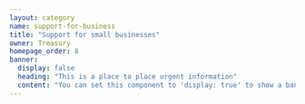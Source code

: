 ```yaml
---
layout: category
name: support-for-business
title: "Support for small businesses"
owner: Treasury
homepage_order: 8
banner:
  display: false
  heading: "This is a place to place urgent information"
  content: "You can set this component to 'display: true' to show a banner at the top of the page."
---
```

